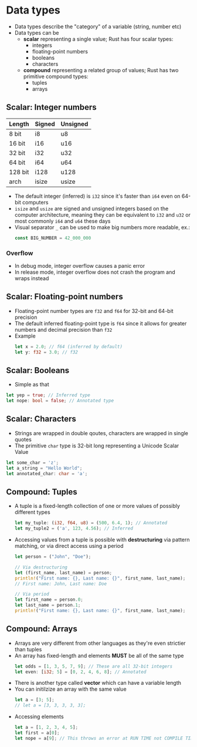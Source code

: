 # Data types
- Data types describe the "category" of a variable (string, number etc)
- Data types can be
  - **scalar** representing a single value; Rust has four scalar types:
    - integers
    - floating-point numbers
    - booleans
    - characters
  - **compound** representing a related group of values; Rust has two primitive compound types:
    - tuples
    - arrays

## Scalar: Integer numbers

| Length  | Signed | Unsigned |
| ------- | ------ | -------- |
| 8 bit   | i8     | u8       |
| 16 bit  | i16    | u16      |
| 32 bit  | i32    | u32      |
| 64 bit  | i64    | u64      |
| 128 bit | i128   | u128     |
| arch    | isize  | usize    |

- The default integer (inferred) is `i32` since it's faster than `i64` even on 64-bit computers
- `isize` and `usize` are signed and unsigned integers based on the computer architecture, meaning they can be equivalent to `i32` and `u32` or most commonly `i64` and `u64` these days
- Visual separator `_` can be used to make big numbers more readable, ex.:
  ```rust
  const BIG_NUMBER = 42_000_000
  ```

### Overflow
- In debug mode, integer overflow causes a panic error
- In release mode, integer overflow does not crash the program and wraps instead

## Scalar: Floating-point numbers
- Floating-point number types are `f32` and `f64` for 32-bit and 64-bit precision
- The default inferred floating-point type is `f64` since it allows for greater numbers and decimal precision than `f32`
- Example
  ```rust
  let x = 2.0; // f64 (inferred by default)
  let y: f32 = 3.0; // f32
  ```

## Scalar: Booleans
- Simple as that
```rust
let yep = true; // Inferred type
let nope: bool = false; // Annotated type
```

## Scalar: Characters
- Strings are wrapped in double qoutes, characters are wrapped in single quotes
- The primitive `char` type is 32-bit long representing a Unicode Scalar Value
```rust
let some_char = 'z';
let a_string = "Hello World";
let annotated_char: char = 'a';
```

## Compound: Tuples
- A tuple is a fixed-length collection of one or more values of possibly different types
  ```rust
  let my_tuple: (i32, f64, u8) = (500, 6.4, 1); // Annotated
  let my_tuple2 = ('a', 123, 4.56); // Inferred
  ```
- Accessing values from a tuple is possible with **destructuring** via pattern matching, or via direct access using a period
  ```rust
  let person = ("John", "Doe");

  // Via destructuring
  let (first_name, last_name) = person;
  println!("First name: {}, Last name: {}", first_name, last_name);
  // First name: John, Last name: Doe

  // Via period
  let first_name = person.0;
  let last_name = person.1;
  println!("First name: {}, Last name: {}", first_name, last_name);
  ```

## Compound: Arrays
- Arrays are very different from other languages as they're even strictier than tuples
- An array has fixed-length and elements **MUST** be all of the same type
  ```rust
  let odds = [1, 3, 5, 7, 9]; // These are all 32-bit integers
  let even: [i32; 5] = [0, 2, 4, 6, 8]; // Annotated
  ```
- There is another type called **vector** which can have a variable length
- You can initilzize an array with the same value
  ```rust
  let a = [3; 5];
  // let a = [3, 3, 3, 3, 3];
  ````
- Accessing elements
  ```rust
  let a = [1, 2, 3, 4, 5];
  let first = a[0];
  let nope = a[9]; // This throws an error at RUN TIME not COMPILE TIME
  ```
